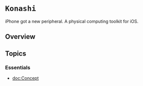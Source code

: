 # ``Konashi``

iPhone got a new peripheral. A physical computing toolkit for iOS.

## Overview

## Topics

### Essentials

- <doc:Concept>
